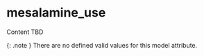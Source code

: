 # mesalamine_use
Content TBD


{: .note }
There are no defined valid values for this model attribute.
